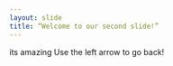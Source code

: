 ```yaml
---
layout: slide
title: “Welcome to our second slide!”
---
```

its amazing
Use the left arrow to go back!
